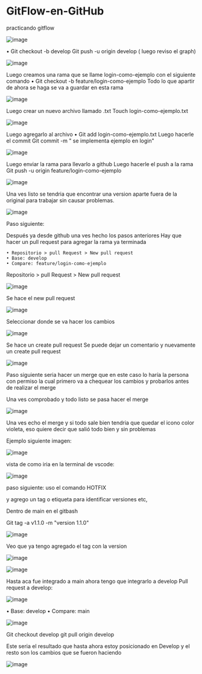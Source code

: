 # GitFlow-en-GitHub
practicando gitflow 


![image](https://github.com/danielgallo78/GitFlow-en-GitHub/assets/130160711/2b514784-e784-4fd0-aa21-dc1aa93676d6)

• Git checkout -b develop
Git push -u origin develop ( luego reviso el graph)

![image](https://github.com/danielgallo78/GitFlow-en-GitHub/assets/130160711/5361f6e5-b3d6-4c9b-a83e-8b899c07175f)

Luego creamos una rama que se llame login-como-ejemplo con el siguiente comando
• Git checkout -b feature/login-como-ejemplo
Todo lo que apartir de ahora se haga se va a guardar en esta rama 

![image](https://github.com/danielgallo78/GitFlow-en-GitHub/assets/130160711/2982c3f0-821d-4dcc-b749-3775d6eaa58b)

Luego crear un nuevo archivo llamado .txt
Touch login-como-ejemplo.txt

![image](https://github.com/danielgallo78/GitFlow-en-GitHub/assets/130160711/0f21e8fe-5c9e-466c-b583-3584c674bad6)

Luego agregarlo al archivo
• Git add login-como-ejemplo.txt
Luego hacerle el commit 
Git commit -m " se implementa ejemplo en login"

![image](https://github.com/danielgallo78/GitFlow-en-GitHub/assets/130160711/19ce582d-079c-4116-a809-2781580de75b)

Luego enviar la rama para llevarlo a github
Luego hacerle el push a la rama 
Git push -u origin feature/login-como-ejemplo

![image](https://github.com/danielgallo78/GitFlow-en-GitHub/assets/130160711/fb834d8b-d806-4ba9-a646-f6dd7c597168)

Una ves listo  se tendria que encontrar una version aparte fuera de la original para trabajar sin causar problemas.

![image](https://github.com/danielgallo78/GitFlow-en-GitHub/assets/130160711/7a212849-dc82-403c-8d42-37812ecc62c5)

Paso siguiente:

Después ya desde github una ves hecho los pasos anteriores
Hay que hacer un pull request para agregar la rama ya terminada

	• Repositorio > pull Request > New pull request
	• Base: develop
	• Compare: feature/login-como-ejemplo

Repositorio > pull Request > New pull request

![image](https://github.com/danielgallo78/GitFlow-en-GitHub/assets/130160711/0e186dee-5f3b-4597-a8b0-2fd1e8d7b765)

Se hace el new pull request

![image](https://github.com/danielgallo78/GitFlow-en-GitHub/assets/130160711/d806df4d-6ab6-4013-b516-f1a55b9a0265)

Seleccionar donde se va hacer los cambios

![image](https://github.com/danielgallo78/GitFlow-en-GitHub/assets/130160711/ab8cb5cc-d2ba-4f73-96e8-cef9827cadbd)

Se hace un create pull request 
Se puede dejar un comentario y nuevamente un create pull request


![image](https://github.com/danielgallo78/GitFlow-en-GitHub/assets/130160711/be5b36e7-9911-4550-a547-c8e9995fed68)

Paso siguiente seria hacer un merge que en este caso lo haría la persona con permiso la cual primero va a chequear los cambios y probarlos antes de realizar el merge

Una ves comprobado y todo listo se pasa hacer el merge

![image](https://github.com/danielgallo78/GitFlow-en-GitHub/assets/130160711/84a217cf-874a-46f9-a6ed-c454db99dd87)

Una ves echo el merge y si todo sale bien tendria que quedar el icono color violeta, eso quiere decir que salió todo bien y sin problemas 

Ejemplo siguiente imagen:

![image](https://github.com/danielgallo78/GitFlow-en-GitHub/assets/130160711/c49842f0-62e3-4406-a20e-a4bddc5bda6d)

vista de como iria en la terminal de vscode:


![image](https://github.com/danielgallo78/GitFlow-en-GitHub/assets/130160711/ba918e9b-63b9-490b-b686-a26f051a0359)

paso siguiente: uso el comando HOTFIX

y agrego un tag o etiqueta para identificar versiones etc,


Dentro de main en el gitbash

Git tag -a v1.1.0 -m "version 1.1.0"

![image](https://github.com/danielgallo78/GitFlow-en-GitHub/assets/130160711/739f99e5-4ed4-498e-a5dd-da18fd90a8df)

Veo que ya tengo agregado el tag con la version

![image](https://github.com/danielgallo78/GitFlow-en-GitHub/assets/130160711/a7a2b726-7aeb-4995-ac1d-e3b5f8adfe32)


![image](https://github.com/danielgallo78/GitFlow-en-GitHub/assets/130160711/4edc4c8f-39a9-4d6e-9fb4-f477a020963b)


Hasta aca fue integrado a main ahora tengo que integrarlo a develop
Pull request a develop:

![image](https://github.com/danielgallo78/GitFlow-en-GitHub/assets/130160711/8069c698-17ab-4590-824f-f421eaf4c635)

• Base: develop
• Compare: main

![image](https://github.com/danielgallo78/GitFlow-en-GitHub/assets/130160711/a2c67b0e-0d4f-4eb3-96b1-96b0514f6b82)


Git checkout develop 
git pull origin develop

Este seria el resultado que hasta ahora estoy posicionado en Develop y el resto son los cambios que se fueron haciendo


![image](https://github.com/danielgallo78/GitFlow-en-GitHub/assets/130160711/5240f423-909c-46c2-94e5-09381d4a5b2b)
























